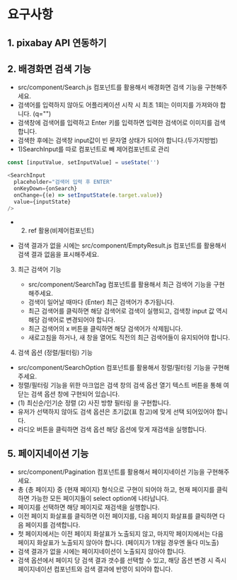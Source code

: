 # 요구사항

## 1. pixabay API 연동하기

## 2. 배경화면 검색 기능

- src/component/Search.js 컴포넌트를 활용해서 배경화면 검색 기능을 구현해주세요.
- 검색어를 입력하지 않아도 어플리케이션 시작 시 최초 1회는 이미지를 가져와야 합니다. (q="")
- 검색창에 검색어를 입력하고 Enter 키를 입력하면 입력한 검색어로 이미지를 검색합니다.
- 검색한 후에는 검색창 input값이 빈 문자열 상태가 되어야 합니다.(두가지방법)
- 1)SearchInput를 따로 컴포넌트로 빼 제어컴포넌트로 관리

```js
const [inputValue, setInputValue] = useState('')

<SearchInput
  placeholder="검색어 입력 후 ENTER"
  onKeyDown={onSearch}
  onChange={(e) => setInputState(e.target.value)}
  value={inputState}
/>
```

- 2. ref 활용(비제어컴포넌트)

- 검색 결과가 없을 시에는 src/component/EmptyResult.js 컴포넌트를 활용해서 검색 결과 없음을 표시해주세요.

3. 최근 검색어 기능

   - src/component/SearchTag 컴포넌트를 활용해서 최근 검색어 기능을 구현해주세요.
   - 검색이 일어날 때마다 (Enter) 최근 검색어가 추가됩니다.
   - 최근 검색어를 클릭하면 해당 검색어로 검색이 실행되고, 검색창 input 값 역시 해당 검색어로 변경되어야 합니다.
   - 최근 검색어의 x 버튼을 클릭하면 해당 검색어가 삭제됩니다.
   - 새로고침을 하거나, 새 창을 열어도 직전의 최근 검색어들이 유지되어야 합니다.

4. 검색 옵션 (정렬/필터링) 기능

- src/component/SearchOption 컴포넌트를 활용해서 정렬/필터링 기능을 구현해주세요.
- 정렬/필터링 기능을 위한 마크업은 검색 창의 검색 옵션 열기 텍스트 버튼을 통해 여닫는 검색 옵션 창에 구현되어 있습니다.
- (1) 최신순/인기순 정렬 (2) 사진 방향 필터링 을 구현합니다.
- 유저가 선택하지 않아도 검색 옵션은 초기값(표 참고)에 맞게 선택 되어있어야 합니다.
- 라디오 버튼을 클릭하면 검색 옵션 해당 옵션에 맞게 재검색을 실행합니다.

## 5. 페이지네이션 기능

- src/component/Pagination 컴포넌트를 활용해서 페이지네이션 기능을 구현해주세요.
- 총 {총 페이지} 중 {현재 페이지} 형식으로 구현이 되어야 하고, 현재 페이지를 클릭하면 가능한 모든 페이지들이 select option에 나타납니다.
- 페이지를 선택하면 해당 페이지로 재검색을 실행합니다.
- 이전 페이지 화살표를 클릭하면 이전 페이지를, 다음 페이지 화살표를 클릭하면 다음 페이지를 검색합니다.
- 첫 페이지에서는 이전 페이지 화살표가 노출되지 않고, 마지막 페이지에서는 다음 페이지 화살표가 노출되지 않아야 합니다. (페이지가 1개일 경우엔 둘다 미노출)
- 검색 결과가 없을 시에는 페이지네이션이 노출되지 않아야 합니다.
- 검색 옵션에서 페이지 당 검색 결과 갯수를 선택할 수 있고, 해당 옵션 변경 시 즉시 페이지네이션 컴포넌트와 검색 결과에 반영이 되어야 합니다.
